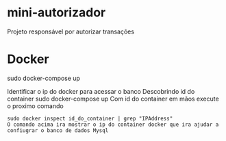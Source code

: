 # mini-autorizador
Projeto responsável por autorizar transações

# Docker

sudo docker-compose up

Identificar o ip do docker para acessar o banco
    Descobrindo id do container
    sudo docker-compose up 
    Com id do container em mãos execute o proximo comando

    sudo docker inspect id_do_container | grep "IPAddress"
    O comando acima ira mostrar o ip do container docker que ira ajudar a confiugrar o banco de dados Mysql